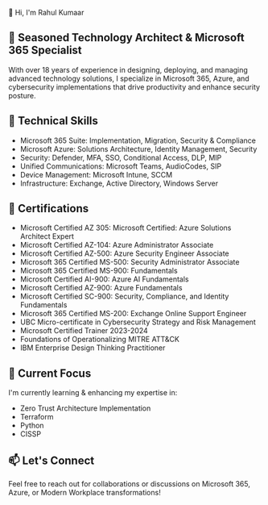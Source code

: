 👋 Hi, I'm Rahul Kumaar

## 💼 Seasoned Technology Architect & Microsoft 365 Specialist
With over 18 years of experience in designing, deploying, and managing advanced technology solutions, I specialize in Microsoft 365, Azure, and cybersecurity implementations that drive productivity and enhance security posture.

## 🔧 Technical Skills

- Microsoft 365 Suite: Implementation, Migration, Security & Compliance
- Microsoft Azure: Solutions Architecture, Identity Management, Security
- Security: Defender, MFA, SSO, Conditional Access, DLP, MIP
- Unified Communications: Microsoft Teams, AudioCodes, SIP
- Device Management: Microsoft Intune, SCCM
- Infrastructure: Exchange, Active Directory, Windows Server

## 📜 Certifications

- Microsoft Certified AZ 305: Microsoft Certified: Azure Solutions Architect Expert
- Microsoft Certified AZ-104: Azure Administrator Associate
- Microsoft Certified AZ-500: Azure Security Engineer Associate
- Microsoft 365 Certified MS-500: Security Administrator Associate
- Microsoft 365 Certified MS-900: Fundamentals
- Microsoft Certified AI-900: Azure AI Fundamentals
- Microsoft Certified AZ-900: Azure Fundamentals
- Microsoft Certified SC-900: Security, Compliance, and Identity Fundamentals
- Microsoft 365 Certified MS-200: Exchange Online Support Engineer
- UBC Micro-certificate in Cybersecurity Strategy and Risk Management
- Microsoft Certified Trainer 2023-2024
- Foundations of Operationalizing MITRE ATT&CK
- IBM Enterprise Design Thinking Practitioner

## 🌱 Current Focus
I'm currently learning & enhancing my expertise in:

- Zero Trust Architecture Implementation
- Terraform
- Python
- CISSP

## 📫 Let's Connect
Feel free to reach out for collaborations or discussions on Microsoft 365, Azure, or Modern Workplace transformations!
<!--
**Note**: This README profile is continuously evolving as I explore new technologies and solutions in the Microsoft ecosystem.
-->
